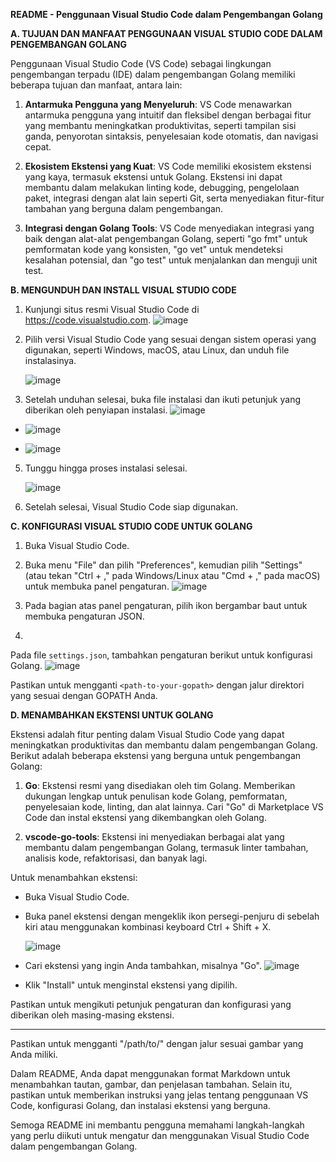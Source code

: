 **README - Penggunaan Visual Studio Code dalam Pengembangan Golang**

**A. TUJUAN DAN MANFAAT PENGGUNAAN VISUAL STUDIO CODE DALAM PENGEMBANGAN GOLANG**

Penggunaan Visual Studio Code (VS Code) sebagai lingkungan pengembangan terpadu (IDE) dalam pengembangan Golang memiliki beberapa tujuan dan manfaat, antara lain:

1. **Antarmuka Pengguna yang Menyeluruh**: VS Code menawarkan antarmuka pengguna yang intuitif dan fleksibel dengan berbagai fitur yang membantu meningkatkan produktivitas, seperti tampilan sisi ganda, penyorotan sintaksis, penyelesaian kode otomatis, dan navigasi cepat.

2. **Ekosistem Ekstensi yang Kuat**: VS Code memiliki ekosistem ekstensi yang kaya, termasuk ekstensi untuk Golang. Ekstensi ini dapat membantu dalam melakukan linting kode, debugging, pengelolaan paket, integrasi dengan alat lain seperti Git, serta menyediakan fitur-fitur tambahan yang berguna dalam pengembangan.

3. **Integrasi dengan Golang Tools**: VS Code menyediakan integrasi yang baik dengan alat-alat pengembangan Golang, seperti "go fmt" untuk pemformatan kode yang konsisten, "go vet" untuk mendeteksi kesalahan potensial, dan "go test" untuk menjalankan dan menguji unit test.

**B. MENGUNDUH DAN INSTALL VISUAL STUDIO CODE**

1. Kunjungi situs resmi Visual Studio Code di https://code.visualstudio.com.
  ![image](https://github.com/nawafnaofal/PEMROGRAMAN-GOLANG-UNTUK-PEMULA-PENGOLAHAN-DATA/assets/74226869/11c21411-491a-413f-b8be-73e6260da008)

2. Pilih versi Visual Studio Code yang sesuai dengan sistem operasi yang digunakan, seperti Windows, macOS, atau Linux, dan unduh file instalasinya.

   ![image](https://github.com/nawafnaofal/PEMROGRAMAN-GOLANG-UNTUK-PEMULA-PENGOLAHAN-DATA/assets/74226869/66880b40-8295-4ca1-9e98-2cdec538eeff)

4. Setelah unduhan selesai, buka file instalasi dan ikuti petunjuk yang diberikan oleh penyiapan instalasi.
![image](https://github.com/nawafnaofal/PEMROGRAMAN-GOLANG-UNTUK-PEMULA-PENGOLAHAN-DATA/assets/74226869/b6af15eb-9bb7-4e24-89fd-593211a29da2)

 -
   ![image](https://github.com/nawafnaofal/PEMROGRAMAN-GOLANG-UNTUK-PEMULA-PENGOLAHAN-DATA/assets/74226869/30c3d19a-cbc5-4631-8b7b-343019c2a009)

 -
   ![image](https://github.com/nawafnaofal/PEMROGRAMAN-GOLANG-UNTUK-PEMULA-PENGOLAHAN-DATA/assets/74226869/db1f2192-2a4d-4859-ba2c-4b57ab34b5d1)


5. Tunggu hingga proses instalasi selesai.

   ![image](https://github.com/nawafnaofal/PEMROGRAMAN-GOLANG-UNTUK-PEMULA-PENGOLAHAN-DATA/assets/74226869/8b43bae8-f8c2-4621-89e4-e8b51a83697e)

7. Setelah selesai, Visual Studio Code siap digunakan.

**C. KONFIGURASI VISUAL STUDIO CODE UNTUK GOLANG**

1. Buka Visual Studio Code.

2. Buka menu "File" dan pilih "Preferences", kemudian pilih "Settings" (atau tekan "Ctrl + ," pada Windows/Linux atau "Cmd + ," pada macOS) untuk membuka panel pengaturan.
   ![image](https://github.com/nawafnaofal/PEMROGRAMAN-GOLANG-UNTUK-PEMULA-PENGOLAHAN-DATA/assets/74226869/90b85930-2478-44f6-a76b-e09fb625ac2b)

3. Pada bagian atas panel pengaturan, pilih ikon bergambar baut untuk membuka pengaturan JSON.

4.

 Pada file `settings.json`, tambahkan pengaturan berikut untuk konfigurasi Golang.
   ![image](https://github.com/nawafnaofal/PEMROGRAMAN-GOLANG-UNTUK-PEMULA-PENGOLAHAN-DATA/assets/74226869/e0075ada-5108-4b08-ba02-4d2b0aeea3b5)

   Pastikan untuk mengganti `<path-to-your-gopath>` dengan jalur direktori yang sesuai dengan GOPATH Anda.

**D. MENAMBAHKAN EKSTENSI UNTUK GOLANG**

Ekstensi adalah fitur penting dalam Visual Studio Code yang dapat meningkatkan produktivitas dan membantu dalam pengembangan Golang. Berikut adalah beberapa ekstensi yang berguna untuk pengembangan Golang:

1. **Go**: Ekstensi resmi yang disediakan oleh tim Golang. Memberikan dukungan lengkap untuk penulisan kode Golang, pemformatan, penyelesaian kode, linting, dan alat lainnya. Cari "Go" di Marketplace VS Code dan instal ekstensi yang dikembangkan oleh Golang.

2. **vscode-go-tools**: Ekstensi ini menyediakan berbagai alat yang membantu dalam pengembangan Golang, termasuk linter tambahan, analisis kode, refaktorisasi, dan banyak lagi.

Untuk menambahkan ekstensi:

- Buka Visual Studio Code.
- Buka panel ekstensi dengan mengeklik ikon persegi-penjuru di sebelah kiri atau menggunakan kombinasi keyboard Ctrl + Shift + X.

  ![image](https://github.com/nawafnaofal/PEMROGRAMAN-GOLANG-UNTUK-PEMULA-PENGOLAHAN-DATA/assets/74226869/f515bb79-dbc6-4ec2-862b-365378a86c86)

- Cari ekstensi yang ingin Anda tambahkan, misalnya "Go".
 ![image](https://github.com/nawafnaofal/PEMROGRAMAN-GOLANG-UNTUK-PEMULA-PENGOLAHAN-DATA/assets/74226869/334c61b3-4640-4002-8765-61078a0e2136)

- Klik "Install" untuk menginstal ekstensi yang dipilih.

Pastikan untuk mengikuti petunjuk pengaturan dan konfigurasi yang diberikan oleh masing-masing ekstensi.

-----------------------------------------------------------------------------------

Pastikan untuk mengganti "/path/to/" dengan jalur sesuai gambar yang Anda miliki.

Dalam README, Anda dapat menggunakan format Markdown untuk menambahkan tautan, gambar, dan penjelasan tambahan. Selain itu, pastikan untuk memberikan instruksi yang jelas tentang penggunaan VS Code, konfigurasi Golang, dan instalasi ekstensi yang berguna.

Semoga README ini membantu pengguna memahami langkah-langkah yang perlu diikuti untuk mengatur dan menggunakan Visual Studio Code dalam pengembangan Golang.

